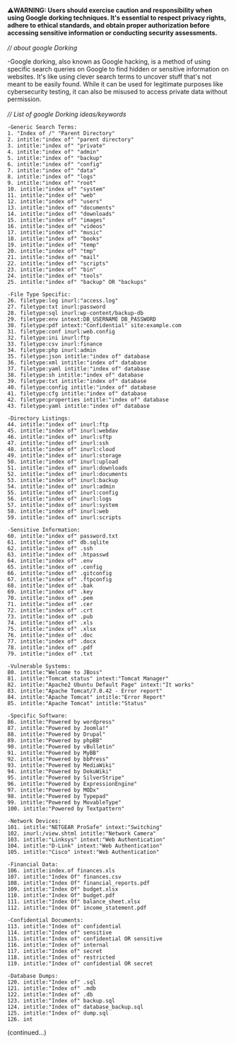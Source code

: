 :warning:**WARNING: Users should exercise caution and responsibility when using Google dorking techniques. It's essential to respect privacy rights, adhere to ethical standards, and obtain proper authorization before accessing sensitive information or conducting security assessments.**
<br />
<br />
*// about google Dorking*

-Google dorking, also known as Google hacking, is a method of using specific search queries on Google to find hidden or sensitive information on websites. It's like using clever search terms to uncover stuff that's not meant to be easily found. While it can be used for legitimate purposes like cybersecurity testing, it can also be misused to access private data without permission.
<br />
<br />
*// List of google Dorking ideas/keywords*

    -Generic Search Terms:
    1. "Index of /" "Parent Directory"
    2. intitle:"index of" "parent directory"
    3. intitle:"index of" "private"
    4. intitle:"index of" "admin"
    5. intitle:"index of" "backup"
    6. intitle:"index of" "config"
    7. intitle:"index of" "data"
    8. intitle:"index of" "logs"
    9. intitle:"index of" "root"
    10. intitle:"index of" "system"
    11. intitle:"index of" "web"
    12. intitle:"index of" "users"
    13. intitle:"index of" "documents"
    14. intitle:"index of" "downloads"
    15. intitle:"index of" "images"
    16. intitle:"index of" "videos"
    17. intitle:"index of" "music"
    18. intitle:"index of" "books"
    19. intitle:"index of" "temp"
    20. intitle:"index of" "tmp"
    21. intitle:"index of" "mail"
    22. intitle:"index of" "scripts"
    23. intitle:"index of" "bin"
    24. intitle:"index of" "tools"
    25. intitle:"index of" "backup" OR "backups"

    -File Type Specific:
    26. filetype:log inurl:"access.log"
    27. filetype:txt inurl:password
    28. filetype:sql inurl:wp-content/backup-db
    29. filetype:env intext:DB_USERNAME DB_PASSWORD
    30. filetype:pdf intext:"Confidential" site:example.com
    31. filetype:conf inurl:web.config
    32. filetype:ini inurl:ftp
    33. filetype:csv inurl:finance
    34. filetype:php inurl:admin
    35. filetype:json intitle:"index of" database
    36. filetype:xml intitle:"index of" database
    37. filetype:yaml intitle:"index of" database
    38. filetype:sh intitle:"index of" database
    39. filetype:txt intitle:"index of" database
    40. filetype:config intitle:"index of" database
    41. filetype:cfg intitle:"index of" database
    42. filetype:properties intitle:"index of" database
    43. filetype:yaml intitle:"index of" database
    
    -Directory Listings:
    44. intitle:"index of" inurl:ftp
    45. intitle:"index of" inurl:webdav
    46. intitle:"index of" inurl:sftp
    47. intitle:"index of" inurl:ssh
    48. intitle:"index of" inurl:cloud
    49. intitle:"index of" inurl:storage
    50. intitle:"index of" inurl:upload
    51. intitle:"index of" inurl:downloads
    52. intitle:"index of" inurl:documents
    53. intitle:"index of" inurl:backup
    54. intitle:"index of" inurl:admin
    55. intitle:"index of" inurl:config
    56. intitle:"index of" inurl:logs
    57. intitle:"index of" inurl:system
    58. intitle:"index of" inurl:web
    59. intitle:"index of" inurl:scripts
    
    -Sensitive Information:
    60. intitle:"index of" password.txt
    61. intitle:"index of" db.sqlite
    62. intitle:"index of" .ssh
    63. intitle:"index of" .htpasswd
    64. intitle:"index of" .env
    65. intitle:"index of" .config
    66. intitle:"index of" .gitconfig
    67. intitle:"index of" .ftpconfig
    68. intitle:"index of" .bak
    69. intitle:"index of" .key
    70. intitle:"index of" .pem
    71. intitle:"index of" .cer
    72. intitle:"index of" .crt
    73. intitle:"index of" .pub
    74. intitle:"index of" .xls
    75. intitle:"index of" .xlsx
    76. intitle:"index of" .doc
    77. intitle:"index of" .docx
    78. intitle:"index of" .pdf
    79. intitle:"index of" .txt
    
    -Vulnerable Systems:
    80. intitle:"Welcome to JBoss"
    81. intitle:"Tomcat status" intext:"Tomcat Manager"
    82. intitle:"Apache2 Ubuntu Default Page" intext:"It works"
    83. intitle:"Apache Tomcat/7.0.42 - Error report"
    84. intitle:"Apache Tomcat" intitle:"Error Report"
    85. intitle:"Apache Tomcat" intitle:"Status"
    
    -Specific Software:
    86. intitle:"Powered by wordpress"
    87. intitle:"Powered by Joomla!"
    88. intitle:"Powered by Drupal"
    89. intitle:"Powered by phpBB"
    90. intitle:"Powered by vBulletin"
    91. intitle:"Powered by MyBB"
    92. intitle:"Powered by bbPress"
    93. intitle:"Powered by MediaWiki"
    94. intitle:"Powered by DokuWiki"
    95. intitle:"Powered by SilverStripe"
    96. intitle:"Powered by ExpressionEngine"
    97. intitle:"Powered by MODx"
    98. intitle:"Powered by Typepad"
    99. intitle:"Powered by MovableType"
    100. intitle:"Powered by Textpattern"
    
    -Network Devices:
    101. intitle:"NETGEAR ProSafe" intext:"Switching"
    102. inurl:/view.shtml intitle:"Network Camera"
    103. intitle:"Linksys" intext:"Web Authentication"
    104. intitle:"D-Link" intext:"Web Authentication"
    105. intitle:"Cisco" intext:"Web Authentication"
    
    -Financial Data:
    106. intitle:index.of finances.xls
    107. intitle:"Index Of" finances.csv
    108. intitle:"Index Of" financial_reports.pdf
    109. intitle:"Index Of" budget.xlsx
    110. intitle:"Index Of" budget.pdf
    111. intitle:"Index Of" balance_sheet.xlsx
    112. intitle:"Index Of" income_statement.pdf
    
    -Confidential Documents:
    113. intitle:"Index of" confidential
    114. intitle:"Index of" sensitive
    115. intitle:"Index of" confidential OR sensitive
    116. intitle:"Index of" internal
    117. intitle:"Index of" secret
    118. intitle:"Index of" restricted
    119. intitle:"Index of" confidential OR secret
    
    -Database Dumps:
    120. intitle:"Index of" .sql
    121. intitle:"Index of" .mdb
    122. intitle:"Index of" .db
    123. intitle:"Index of" backup.sql
    124. intitle:"Index of" database_backup.sql
    125. intitle:"Index of" dump.sql
    126. int

(continued...)    








